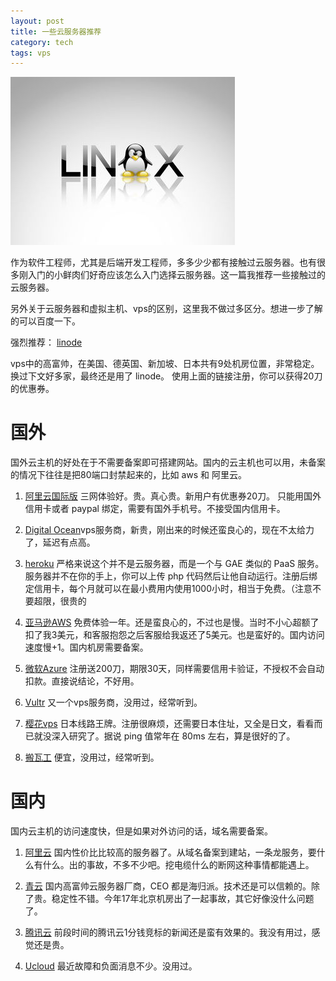 ```yaml
---
layout: post
title: 一些云服务器推荐
category: tech
tags: vps
---
```


![](/assets/img/linux.jpg)

作为软件工程师，尤其是后端开发工程师，多多少少都有接触过云服务器。也有很多刚入门的小鲜肉们好奇应该怎么入门选择云服务器。这一篇我推荐一些接触过的云服务器。

另外关于云服务器和虚拟主机、vps的区别，这里我不做过多区分。想进一步了解的可以百度一下。

强烈推荐： [linode](https://www.linode.com/?r=aa8f5ea473a428437f11ee091d9eae6231752707) 

vps中的高富帅，在美国、德英国、新加坡、日本共有9处机房位置，非常稳定。换过下文好多家，最终还是用了 linode。 使用上面的链接注册，你可以获得20刀的优惠券。

# 国外

国外云主机的好处在于不需要备案即可搭建网站。国内的云主机也可以用，未备案的情况下往往是把80端口封禁起来的，比如 aws 和 阿里云。

1. [阿里云国际版][7]  三网体验好。贵。真心贵。新用户有优惠券20刀。 只能用国外信用卡或者 paypal 绑定，需要有国外手机号。不接受国内信用卡。

1. [Digital Ocean][11]vps服务商，新贵，刚出来的时候还蛮良心的，现在不太给力了，延迟有点高。

1. [heroku][10]   严格来说这个并不是云服务器，而是一个与 GAE 类似的 PaaS 服务。服务器并不在你的手上，你可以上传 php 代码然后让他自动运行。注册后绑定信用卡，每个月就可以在最小费用内使用1000小时，相当于免费。（注意不要超限，很贵的

1. [亚马逊AWS][6]  免费体验一年。还是蛮良心的，不过也是慢。当时不小心超额了扣了我3美元，和客服抱怨之后客服给我返还了5美元。也是蛮好的。国内访问速度慢+1。国内机房需要备案。

1. [微软Azure][8] 注册送200刀，期限30天，同样需要信用卡验证，不授权不会自动扣款。直接说结论，不好用。

1. [Vultr][9]   又一个vps服务商，没用过，经常听到。

1. [樱花vps][12]   日本线路王牌。注册很麻烦，还需要日本住址，又全是日文，看看而已就没深入研究了。据说 ping 值常年在 80ms 左右，算是很好的了。

1. [搬瓦工][5]     便宜，没用过，经常听到。
    

# 国内

国内云主机的访问速度快，但是如果对外访问的话，域名需要备案。

1. [阿里云][1] 国内性价比比较高的服务器了。从域名备案到建站，一条龙服务，要什么有什么。出的事故，不多不少吧。挖电缆什么的断网这种事情都能遇上。

1. [青云][2] 国内高富帅云服务器厂商，CEO 都是海归派。技术还是可以信赖的。除了贵。稳定性不错。今年17年北京机房出了一起事故，其它好像没什么问题了。

1. [腾讯云][3] 前段时间的腾讯云1分钱竞标的新闻还是蛮有效果的。我没有用过，感觉还是贵。

1. [Ucloud][4] 最近故障和负面消息不少。没用过。

[1]: https://www.aliyun.com/
[2]: https://www.qingcloud.com/
[3]: https://www.qcloud.com/
[4]: https://www.ucloud.cn/
[5]: https://bwh1.net/index.php
[6]: https://aws.amazon.com/cn/free
[7]: https://account-intl.aliyun.com/register
[8]: https://azure.microsoft.com/en-us/free/
[9]: http://www.vultr.com/?ref=7137224
[10]: https://www.heroku.com/
[11]: https://m.do.co/c/f595b7f62cc7
[12]: http://vps.sakura.ad.jp
